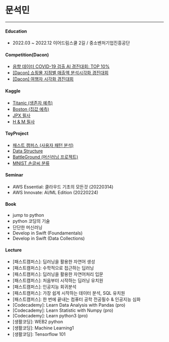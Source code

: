 # 문석민

---
#### Education
 - 2022.03 ~ 2022.12 이어드림스쿨 2길 / 중소벤처기업진흥공단

#### Competition(Dacon)
 - [음향 데이터 COVID-19 검출 AI 경진대회: TOP 10%](https://github.com/msmsm104/Dacon_covid19)
 - [[Dacon] 쇼핑몰 지점별 매출액 분석시각화 경진대회](https://github.com/msmsm104/-Dacon-Shopping_Mall_EDA)
 - [[Dacon] 여행자 시각화 경진대회](https://github.com/msmsm104/Dacon_Travel)
 
#### Kaggle
 - [Titanic (생존자 예측)](https://github.com/msmsm104/yeardreamschool/tree/main/project/EDA_titanic_0426)
 - [Boston (집값 예측)](https://github.com/msmsm104/yeardreamschool/tree/main/project/%EB%B3%B4%EC%8A%A4%ED%84%B4%20%EC%A7%91%EA%B0%92%20%EC%98%88%EC%B8%A1_0421)
 - [JPX 필사](https://github.com/msmsm104/yeardreamschool/blob/main/kaggle/JPX/%E1%84%91%E1%85%B5%E1%86%AF%E1%84%89%E1%85%A1_JPX_detailed_EDA(0508)_2.ipynb)
 - [H & M 필사](https://github.com/msmsm104/yeardreamschool/blob/main/kaggle/kaggle_project/H_M.ipynb)



#### ToyProject
 - [패스트 캠퍼스 (사용자 패턴 분석)](https://github.com/msmsm104/Data_Hackthon)
 - [Data Structure](https://github.com/msmsm104/yeardreamschool/tree/main/Data_Structure)
 - [BattleGround (머신러닝 프로젝트)](https://github.com/msmsm104/MachineLearning_Project)
 - [MNIST 손글씨 분류](https://github.com/msmsm104/TIL/tree/main/20220712/rnn)
 
#### Seminar
 - AWS Essential: 클라우드 기초의 모든것 (20220314)
 - AWS Innovate: AI/ML Edition (20220224)
 
#### Book
 - jump to python
 - python 코딩의 기술
 - 단단한 머신러닝
 - Develop in Swift (Foundamentals)
 - Develop in Swift (Data Collections)
 

#### Lecture
 - [패스트캠퍼스]: 딥러닝을 활용한 자연어 생성
 - [패스트캠퍼스]: 수학적으로 접근하는 딥러닝
 - [패스트캠퍼스]: 딥러닝을 활용한 자연어처리 입문
 - [패스트캠퍼스]: 처음부터 시작하는 딥러닝 유치원
 - [패스트캠퍼스]: 인공지능 회귀분석
 - [패스트캠퍼스]: 가장 쉽게 시작하는 데이터 분석, SQL 유치원 
 - [패스트캠퍼스]: 한 번에 끝내는 컴퓨터 공학 전공필수 & 인공지능 심화
 - [Codecademy]: Learn Data Analysis with Pandas (pro)
 - [Codecademy]: Learn Statistic with Numpy (pro)
 - [Codecademy]: Learn python3 (pro)
 - [생활코딩]: WEB2 python
 - [생활코딩]: Machine Learning1
 - [생활코딩]: Tensorflow 101

<!--
**msmsm104/msmsm104** is a ✨ _special_ ✨ repository because its `README.md` (this file) appears on your GitHub profile.

Here are some ideas to get you started:

- 🔭 I’m currently working on ...
- 🌱 I’m currently learning ...
- 👯 I’m looking to collaborate on ...
- 🤔 I’m looking for help with ...
- 💬 Ask me about ...
- 📫 How to reach me: ...
- 😄 Pronouns: ...
- ⚡ Fun fact: ...
-->
